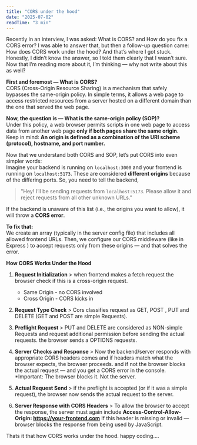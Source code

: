 ```yaml
---
title: "CORS under the hood"
date: "2025-07-02"
readTime: "3 min"
---
```


Recently in an interview, I was asked:  What is CORS?  and  How do you fix a CORS error?
I was able to answer that, but then a follow-up question came:  How does CORS work under the hood? 
And that’s where I got stuck.  
Honestly, I didn’t know the answer, so I told them clearly that I wasn’t sure.  
Now that I’m reading more about it, I’m thinking — why not write about this as well?

**First and foremost — What is CORS?**  
CORS (Cross-Origin Resource Sharing) is a mechanism that safely bypasses the same-origin policy. In simple terms, it allows a web page to access restricted resources from a server hosted on a different domain than the one that served the web page.

**Now, the question is — What is the same-origin policy (SOP)?**  
Under this policy, a web browser permits scripts in one web page to access data from another web page **only if both pages share the same origin**.  
Keep in mind: **An origin is defined as a combination of the URI scheme (protocol), hostname, and port number.**

Now that we understand both CORS and SOP, let’s put CORS into even simpler words:  
Imagine your backend is running on `localhost:3000` and your frontend is running on `localhost:5173`. These are considered **different origins** because of the differing ports. So, you need to tell the backend,

> "Hey! I’ll be sending requests from `localhost:5173`. Please allow it and reject requests from all other unknown URLs."

If the backend is unaware of this list (i.e., the origins you want to allow), it will throw a **CORS error**.

**To fix that:**  
We create an array (typically in the server config file) that includes all allowed frontend URLs. Then, we configure our CORS middleware (like in Express ) to accept requests only from these origins — and that solves the error.

**How CORS Works Under the Hood**
1. **Request Initialization** > when frontend makes a fetch request the browser check if this is a cross-origin request.
   -  Same Origin - no CORS involved
   -  Cross Origin - CORS kicks in

2. **Request Type Check** > Cors classifies request as GET, POST , PUT and DELETE (GET and POST are simple Requests).

3. **Preflight Request** > PUT and DELETE are considered as NON-simple Requests and request additional permission before sending the actual requests. the browser sends a OPTIONS requests.

4. **Server Checks and Response** > Now  the backend/server responds with appropriate CORS headers comes and if headers match what the browser expects, the browser proceeds. and if not the browser blocks the actual request — and you get a CORS error in the console. *Important: The browser blocks it. Not the server.

5.  **Actual Request Send** > if the preflight is accepted (or if it was a simple request), the browser now sends the actual request to the server.

6. **Server Response with CORS Headers** > To allow the browser to accept the response, the server must again include 
   **Access-Control-Allow-Origin: https://your-frontend.com**
   If this header is missing or invalid — browser blocks the response from being used by JavaScript.

Thats it that how CORS works under the hood.
happy coding....